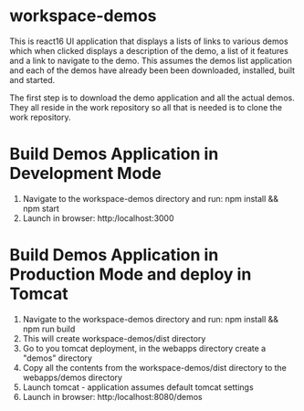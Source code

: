 # workspace-demos

This is react16 UI application that displays a lists of links to various demos which when clicked displays a description of the demo, a list of it features and a 
link to navigate to the demo.  This assumes the demos list application and each of the demos have already been been downloaded, installed, built and started.

The first step is to download the demo application and all the actual demos.  They all reside in the work repository so all that is needed is to clone the work repository.

# Build Demos Application in Development Mode
1. Navigate to the workspace-demos directory and run: npm install && npm start
2. Launch in browser: http:/localhost:3000

# Build Demos Application in Production Mode and deploy in Tomcat
1. Navigate to the workspace-demos directory and run: npm install && npm run build
2. This will create workspace-demos/dist directory
3. Go to you tomcat deployment, in the webapps directory create a "demos" directory 
4. Copy all the contents from the workspace-demos/dist directory to the webapps/demos directory
5. Launch tomcat - application assumes default tomcat settings
6. Launch in browser: http:/localhost:8080/demos

